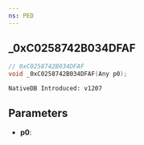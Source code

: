```yaml
---
ns: PED
---
```

## _0xC0258742B034DFAF

```c
// 0xC0258742B034DFAF
void _0xC0258742B034DFAF(Any p0);
```

```
NativeDB Introduced: v1207
```

## Parameters
* **p0**:
